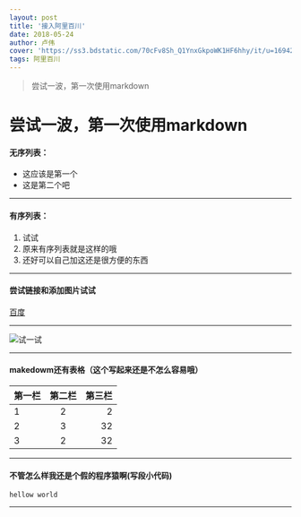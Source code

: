 ```yaml
---
layout: post
title: '接入阿里百川'
date: 2018-05-24
author: 卢伟
cover: 'https://ss3.bdstatic.com/70cFv8Sh_Q1YnxGkpoWK1HF6hhy/it/u=1694240432,3664501847&fm=27&gp=0.jpg'
tags: 阿里百川
---
```


> 尝试一波，第一次使用markdown

# 尝试一波，第一次使用markdown

#### 无序列表：
* 这应该是第一个
* 这是第二个吧

***

#### 有序列表：
1. 试试
2. 原来有序列表就是这样的哦
3. 还好可以自己加这还是很方便的东西

***

#### 尝试链接和添加图片试试

[百度](www.baidu.com)

***

![试一试](https://www.baidu.com/img/bd_logo1.png)

***

#### makedowm还有表格（这个写起来还是不怎么容易哦）

| 第一栏        	| 第二栏    	| 第三栏  |
| ------------- 	|:----------: | -----:|
| 1     			| 2 			| 2 		|
| 2      			| 3     		|   32 	|
| 3 				| 2      		|   32 	|

***

#### 不管怎么样我还是个假的程序猿啊(写段小代码)

` hellow world `

***

